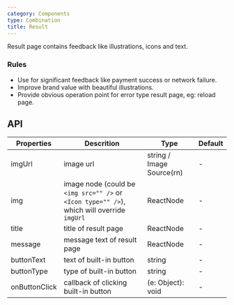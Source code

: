 ```yaml
---
category: Components
type: Combination
title: Result
---
```


Result page contains feedback like illustrations, icons and text.

### Rules

- Use for significant feedback like payment success or network failure.
- Improve brand value with beautiful illustrations.
- Provide obvious operation point for error type result page, eg: reload page.

## API

Properties | Descrition | Type | Default
-----------|------------|------|--------
imgUrl | image url | string / Image Source(rn)  | -
img | image node (could be `<img src="" />` or `<Icon type="" />`), which will override `imgUrl` | ReactNode | -
title | title of result page | ReactNode | -
message | message text of result page | ReactNode | -
buttonText | text of built-in button | string | -
buttonType | type of built-in button | string | -
onButtonClick | callback of clicking built-in button | (e: Object): void | -
